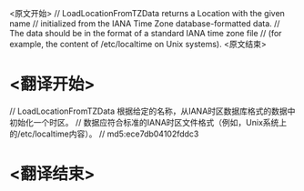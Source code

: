 
<原文开始>
// LoadLocationFromTZData returns a Location with the given name
// initialized from the IANA Time Zone database-formatted data.
// The data should be in the format of a standard IANA time zone file
// (for example, the content of /etc/localtime on Unix systems).
<原文结束>

# <翻译开始>
// LoadLocationFromTZData 根据给定的名称，从IANA时区数据库格式的数据中初始化一个时区。
// 数据应符合标准的IANA时区文件格式（例如，Unix系统上的/etc/localtime内容）。
// md5:ece7db04102fddc3
# <翻译结束>

